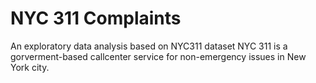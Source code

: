 # NYC 311 Complaints
An exploratory data analysis based on NYC311 dataset
NYC 311 is a gorverment-based callcenter service for non-emergency issues in New York city.
